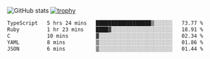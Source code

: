 ![GitHub stats](https://github-readme-stats.vercel.app/api?username=ksk001100&show_icons=true&theme=tokyonight)
[![trophy](https://github-profile-trophy.vercel.app/?username=ksk001100&theme=onedark)](https://github.com/ryo-ma/github-profile-trophy)

<!--START_SECTION:waka-->

```txt
TypeScript   5 hrs 24 mins   ██████████████████▒░░░░░░   73.77 %
Ruby         1 hr 23 mins    ████▓░░░░░░░░░░░░░░░░░░░░   18.91 %
C            10 mins         ▓░░░░░░░░░░░░░░░░░░░░░░░░   02.34 %
YAML         8 mins          ▒░░░░░░░░░░░░░░░░░░░░░░░░   01.86 %
JSON         6 mins          ▒░░░░░░░░░░░░░░░░░░░░░░░░   01.44 %
```

<!--END_SECTION:waka-->
